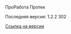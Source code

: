 ПроРабота Протек

Последняя версия: 1.2.2 302

[Ссылка на версии](https://github.com/PanteoPro/prorabota_protek/releases)
